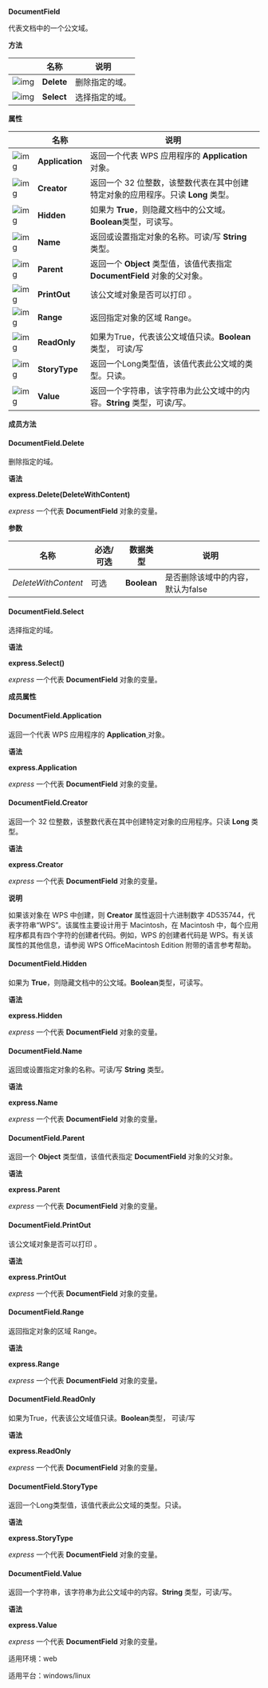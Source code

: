 **DocumentField** 



代表文档中的一个公文域。

**方法**

|                                                              | 名称       | 说明           |
| ------------------------------------------------------------ | ---------- | -------------- |
| ![img](https://qn.cache.wpscdn.cn/encs/doc/office_v19/gif/methods.gif) | **Delete** | 删除指定的域。 |
| ![img](https://qn.cache.wpscdn.cn/encs/doc/office_v19/gif/methods.gif) | **Select** | 选择指定的域。 |

**属性**

|                                                              | 名称            | 说明                                                         |
| ------------------------------------------------------------ | --------------- | ------------------------------------------------------------ |
| ![img](https://qn.cache.wpscdn.cn/encs/doc/office_v19/gif/properties.gif) | **Application** | 返回一个代表 WPS 应用程序的 **Application**[ ](https://qn.cache.wpscdn.cn/encs/doc/office_v19/Application)对象。 |
| ![img](https://qn.cache.wpscdn.cn/encs/doc/office_v19/gif/properties.gif) | **Creator**     | 返回一个 32 位整数，该整数代表在其中创建特定对象的应用程序。只读 **Long** 类型。 |
| ![img](https://qn.cache.wpscdn.cn/encs/doc/office_v19/gif/properties.gif) | **Hidden**      | 如果为 **True**，则隐藏文档中的公文域。**Boolean**类型，可读写。 |
| ![img](https://qn.cache.wpscdn.cn/encs/doc/office_v19/gif/properties.gif) | **Name**        | 返回或设置指定对象的名称。可读/写   **String** 类型。        |
| ![img](https://qn.cache.wpscdn.cn/encs/doc/office_v19/gif/properties.gif) | **Parent**      | 返回一个 **Object** 类型值，该值代表指定 **DocumentField** 对象的父对象。 |
| ![img](https://qn.cache.wpscdn.cn/encs/doc/office_v19/gif/properties.gif) | **PrintOut**    | 该公文域对象是否可以打印 。                                  |
| ![img](https://qn.cache.wpscdn.cn/encs/doc/office_v19/gif/properties.gif) | **Range**       | 返回指定对象的区域 Range。                                   |
| ![img](https://qn.cache.wpscdn.cn/encs/doc/office_v19/gif/properties.gif) | **ReadOnly**    | 如果为True，代表该公文域值只读。**Boolean**类型， 可读/写    |
| ![img](https://qn.cache.wpscdn.cn/encs/doc/office_v19/gif/properties.gif) | **StoryType**   | 返回一个Long类型值，该值代表此公文域的类型。只读。           |
| ![img](https://qn.cache.wpscdn.cn/encs/doc/office_v19/gif/properties.gif) | **Value**       | 返回一个字符串，该字符串为此公文域中的内容。**String** 类型，可读/写。 |

**成员方法**

#### **DocumentField.Delete**

删除指定的域。

**语法**

**express.Delete(DeleteWithContent)**

*express*   一个代表 **DocumentField** 对象的变量。

**参数**

| **名称**            | **必选/可选** | **数据类型** | **说明**                          |
| ------------------- | ------------- | ------------ | --------------------------------- |
| *DeleteWithContent* | 可选          | **Boolean**  | 是否删除该域中的内容，默认为false |

#### **DocumentField.Select**

选择指定的域。

**语法**

**express.Select()**

*express*   一个代表 **DocumentField** 对象的变量。

**成员属性**

#### **DocumentField.Application**

返回一个代表 WPS 应用程序的 **Application**[ ](https://qn.cache.wpscdn.cn/encs/doc/office_v19/Application)对象。

**语法**

**express.Application**

*express*   一个代表 **DocumentField** 对象的变量。

#### **DocumentField.Creator**

返回一个 32 位整数，该整数代表在其中创建特定对象的应用程序。只读 **Long** 类型。

**语法**

**express.Creator**

*express*   一个代表 **DocumentField** 对象的变量。

**说明**

如果该对象在 WPS 中创建，则 **Creator** 属性返回十六进制数字 4D535744，代表字符串“WPS”。该属性主要设计用于 Macintosh，在 Macintosh 中，每个应用程序都具有四个字符的创建者代码。例如，WPS 的创建者代码是 WPS。有关该属性的其他信息，请参阅 WPS OfficeMacintosh Edition 附带的语言参考帮助。

#### **DocumentField.Hidden**

如果为 **True**，则隐藏文档中的公文域。**Boolean**类型，可读写。

**语法**

**express.Hidden**

*express*   一个代表 **DocumentField** 对象的变量。

#### **DocumentField.Name**

返回或设置指定对象的名称。可读/写   **String** 类型。

**语法**

**express.Name**

*express*   一个代表 **DocumentField** 对象的变量。

#### **DocumentField.Parent**

返回一个 **Object** 类型值，该值代表指定 **DocumentField** 对象的父对象。

**语法**

**express.Parent**

*express*   一个代表 **DocumentField** 对象的变量。

#### **DocumentField.PrintOut**

该公文域对象是否可以打印 。

**语法**

**express.PrintOut**

*express*   一个代表 **DocumentField** 对象的变量。

#### **DocumentField.Range**

返回指定对象的区域 Range。

**语法**

**express.Range**

*express*   一个代表 **DocumentField** 对象的变量。

#### **DocumentField.ReadOnly**

如果为True，代表该公文域值只读。**Boolean**类型， 可读/写

**语法**

**express.ReadOnly**

*express*   一个代表 **DocumentField** 对象的变量。

#### **DocumentField.StoryType**

返回一个Long类型值，该值代表此公文域的类型。只读。

**语法**

**express.StoryType**

*express*   一个代表 **DocumentField** 对象的变量。

#### **DocumentField.Value**

返回一个字符串，该字符串为此公文域中的内容。**String** 类型，可读/写。

**语法**

**express.Value**

*express*   一个代表 **DocumentField** 对象的变量。

适用环境：web

适用平台：windows/linux